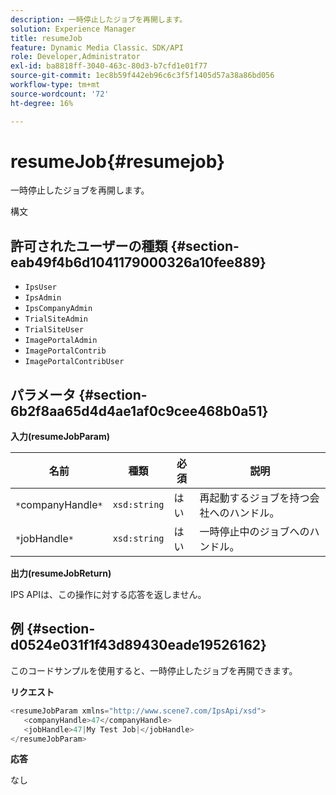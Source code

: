 ```yaml
---
description: 一時停止したジョブを再開します。
solution: Experience Manager
title: resumeJob
feature: Dynamic Media Classic、SDK/API
role: Developer,Administrator
exl-id: ba8818ff-3040-463c-80d3-b7cfd1e01f77
source-git-commit: 1ec8b59f442eb96c6c3f5f1405d57a38a86bd056
workflow-type: tm+mt
source-wordcount: '72'
ht-degree: 16%

---
```


# resumeJob{#resumejob}

一時停止したジョブを再開します。

構文

## 許可されたユーザーの種類 {#section-eab49f4b6d1041179000326a10fee889}

* `IpsUser`
* `IpsAdmin`
* `IpsCompanyAdmin`
* `TrialSiteAdmin`
* `TrialSiteUser`
* `ImagePortalAdmin`
* `ImagePortalContrib`
* `ImagePortalContribUser`

## パラメータ {#section-6b2f8aa65d4d4ae1af0c9cee468b0a51}

**入力(resumeJobParam)**

| 名前 | 種類 | 必須 | 説明 |
|---|---|---|---|
| `*`companyHandle`*` | `xsd:string` | はい | 再起動するジョブを持つ会社へのハンドル。 |
| `*`jobHandle`*` | `xsd:string` | はい | 一時停止中のジョブへのハンドル。 |

**出力(resumeJobReturn)**

IPS APIは、この操作に対する応答を返しません。

## 例 {#section-d0524e031f1f43d89430eade19526162}

このコードサンプルを使用すると、一時停止したジョブを再開できます。

**リクエスト**

```java
<resumeJobParam xmlns="http://www.scene7.com/IpsApi/xsd">
   <companyHandle>47</companyHandle>
   <jobHandle>47|My Test Job|</jobHandle>
</resumeJobParam>
```

**応答**

なし
